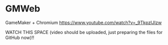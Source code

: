 # GMWeb
GameMaker + Chromium
https://www.youtube.com/watch?v=_9TkpzlJIzw

WATCH THIS SPACE (video should be uploaded, just preparing the files for GitHub now)!!
